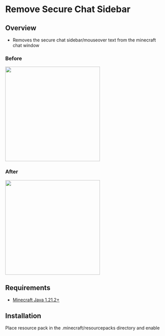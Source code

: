 # Remove Secure Chat Sidebar

## Overview
- Removes the secure chat sidebar/mouseover text from the minecraft chat window

### Before
<p align="left">
    <img width="300px" src="https://i.imgur.com/5XjlZtI.png">
</p>

### After
<p align="left">
    <img width="300px" src="https://i.imgur.com/iVRIoZx.png">
</p>

## Requirements
- [Minecraft Java 1.21.2+](https://www.minecraft.net/en-us/store/minecraft-deluxe-collection-pc)

## Installation
Place resource pack in the .minecraft/resourcepacks directory and enable
